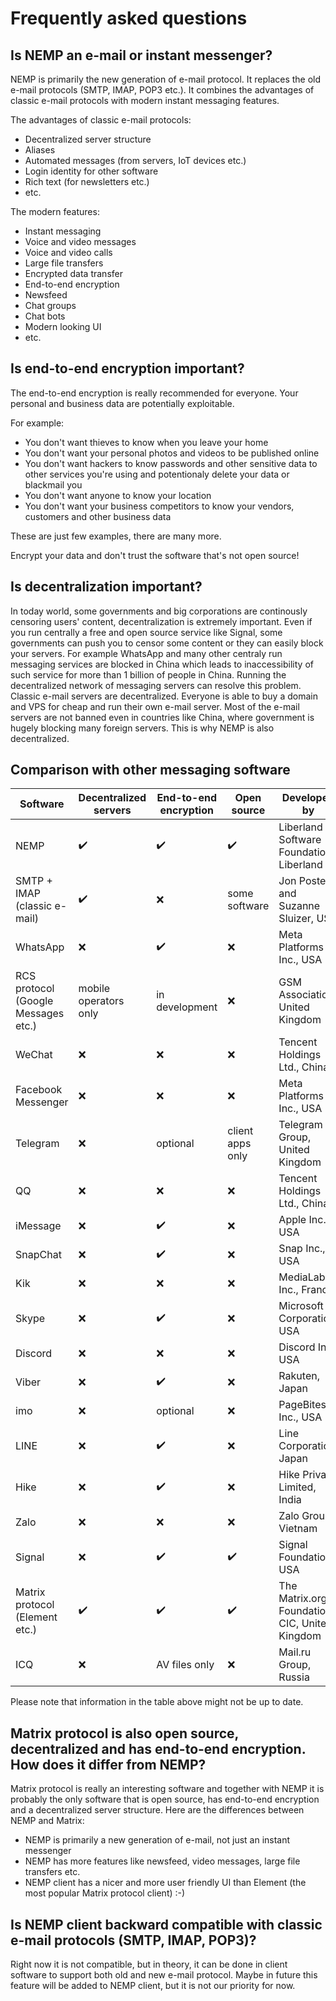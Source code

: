 # Frequently asked questions

## Is NEMP an e-mail or instant messenger?

NEMP is primarily the new generation of e-mail protocol. It replaces the old e-mail protocols (SMTP, IMAP, POP3 etc.). It combines the advantages of classic e-mail protocols with modern instant messaging features.

The advantages of classic e-mail protocols:

- Decentralized server structure
- Aliases
- Automated messages (from servers, IoT devices etc.)
- Login identity for other software
- Rich text (for newsletters etc.)
- etc.

The modern features:

- Instant messaging
- Voice and video messages
- Voice and video calls
- Large file transfers
- Encrypted data transfer
- End-to-end encryption
- Newsfeed
- Chat groups
- Chat bots
- Modern looking UI
- etc.

## Is end-to-end encryption important?

The end-to-end encryption is really recommended for everyone. Your personal and business data are potentially exploitable.

For example:

- You don't want thieves to know when you leave your home
- You don't want your personal photos and videos to be published online
- You don't want hackers to know passwords and other sensitive data to other services you're using and potentionaly delete your data or blackmail you
- You don't want anyone to know your location
- You don't want your business competitors to know your vendors, customers and other business data

These are just few examples, there are many more.

Encrypt your data and don't trust the software that's not open source!

## Is decentralization important?

In today world, some governments and big corporations are continously censoring users' content, decentralization is extremely important. Even if you run centrally a free and open source service like Signal, some governments can push you to censor some content or they can easily block your servers.
For example WhatsApp and many other centraly run messaging services are blocked in China which leads to inaccessibility of such service for more than 1 billion of people in China.
Running the decentralized network of messaging servers can resolve this problem. Classic e-mail servers are decentralized. Everyone is able to buy a domain and VPS for cheap and run their own e-mail server. Most of the e-mail servers are not banned even in countries like China, where government is hugely blocking many foreign servers. This is why NEMP is also decentralized.

## Comparison with other messaging software

| Software                            | Decentralized servers | End-to-end encryption |     Open source    |               Developed by                    |
|-------------------------------------|-----------------------|-----------------------|--------------------|-----------------------------------------------|
| NEMP                                |   :heavy_check_mark:  |   :heavy_check_mark:  | :heavy_check_mark: | Liberland Software Foundation, Liberland      |
| SMTP + IMAP (classic e-mail)        |   :heavy_check_mark:  |          :x:          |    some software   | Jon Postel and Suzanne Sluizer, USA           |
| WhatsApp                            |          :x:          |   :heavy_check_mark:  |         :x:        | Meta Platforms Inc., USA                      |
| RCS protocol (Google Messages etc.) | mobile operators only |     in development    |         :x:        | GSM Association, United Kingdom               |
| WeChat                              |          :x:          |          :x:          |         :x:        | Tencent Holdings Ltd., China                  |
| Facebook Messenger                  |          :x:          |          :x:          |         :x:        | Meta Platforms Inc., USA                      |
| Telegram                            |          :x:          |        optional       |  client apps only  | Telegram Group, United Kingdom                |
| QQ                                  |          :x:          |          :x:          |         :x:        | Tencent Holdings Ltd., China                  |
| iMessage                            |          :x:          |   :heavy_check_mark:  |         :x:        | Apple Inc., USA                               |
| SnapChat                            |          :x:          |   :heavy_check_mark:  |         :x:        |	Snap Inc., USA                                |
| Kik                                 |          :x:          |          :x:          |         :x:        |	MediaLab AI Inc., France                      |
| Skype                               |          :x:          |   :heavy_check_mark:  |         :x:        |	Microsoft Corporation, USA                    |
| Discord                             |          :x:          |          :x:          |         :x:        | Discord Inc., USA                             |
| Viber                               |          :x:          |   :heavy_check_mark:  |         :x:        |	Rakuten, Japan                                |
| imo                                 |          :x:          |        optional       |         :x:        |	PageBites Inc., USA                           |
| LINE                                |          :x:          |   :heavy_check_mark:  |         :x:        |	Line Corporation, Japan                       |
| Hike                                |          :x:          |   :heavy_check_mark:  |         :x:        |	Hike Private Limited, India                   |
| Zalo                                |          :x:          |          :x:          |         :x:        | Zalo Group, Vietnam                           |
| Signal                              |          :x:          |   :heavy_check_mark:  | :heavy_check_mark: |	Signal Foundation, USA                        |
| Matrix protocol (Element etc.)      |   :heavy_check_mark:  |   :heavy_check_mark:  | :heavy_check_mark: |	The Matrix.org Foundation CIC, United Kingdom |
| ICQ                                 |          :x:          |     AV files only     |         :x:        |	Mail.ru Group, Russia                         |

Please note that information in the table above might not be up to date.

## Matrix protocol is also open source, decentralized and has end-to-end encryption. How does it differ from NEMP?

Matrix protocol is really an interesting software and together with NEMP it is probably the only software that is open source, has end-to-end encryption and a decentralized server structure. Here are the differences between NEMP and Matrix:

- NEMP is primarily a new generation of e-mail, not just an instant messenger
- NEMP has more features like newsfeed, video messages, large file transfers etc.
- NEMP client has a nicer and more user friendly UI than Element (the most popular Matrix protocol client) :-)

## Is NEMP client backward compatible with classic e-mail protocols (SMTP, IMAP, POP3)?

Right now it is not compatible, but in theory, it can be done in client software to support both old and new e-mail protocol. Maybe in future this feature will be added to NEMP client, but it is not our priority for now.
